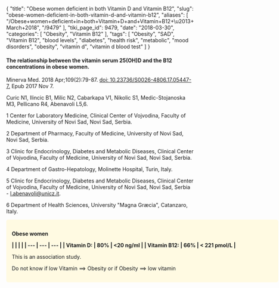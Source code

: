 {
    "title": "Obese women deficient in both Vitamin D and Vitamin B12",
    "slug": "obese-women-deficient-in-both-vitamin-d-and-vitamin-b12",
    "aliases": [
        "/Obese+women+deficient+in+both+Vitamin+D+and+Vitamin+B12+\u2013+March+2018",
        "/9479"
    ],
    "tiki_page_id": 9479,
    "date": "2018-03-30",
    "categories": [
        "Obesity",
        "Vitamin B12"
    ],
    "tags": [
        "Obesity",
        "SAD",
        "Vitamin B12",
        "blood levels",
        "diabetes",
        "health risk",
        "metabolic",
        "mood disorders",
        "obesity",
        "vitamin d",
        "vitamin d blood test"
    ]
}


#### The relationship between the vitamin serum 25(OH)D and the B12 concentrations in obese women.

Minerva Med. 2018 Apr;109(2):79-87. [doi: 10.23736/S0026-4806.17.05447-7.](https://doi.org/10.23736/S0026-4806.17.05447-7.) Epub 2017 Nov 7.

Curic N1, Ilincic B1, Milic N2, Cabarkapa V1, Nikolic S1, Medic-Stojanoska M3, Pellicano R4, Abenavoli L5,6.

1 Center for Laboratory Medicine, Clinical Center of Vojvodina, Faculty of Medicine, University of Novi Sad, Novi Sad, Serbia.

2 Department of Pharmacy, Faculty of Medicine, University of Novi Sad, Novi Sad, Serbia.

3 Clinic for Endocrinology, Diabetes and Metabolic Diseases, Clinical Center of Vojvodina, Faculty of Medicine, University of Novi Sad, Novi Sad, Serbia.

4 Department of Gastro-Hepatology, Molinette Hospital, Turin, Italy.

5 Clinic for Endocrinology, Diabetes and Metabolic Diseases, Clinical Center of Vojvodina, Faculty of Medicine, University of Novi Sad, Novi Sad, Serbia - l.abenavoli@unicz.it.

6 Department of Health Sciences, University &quot;Magna Græcia&quot;, Catanzaro, Italy.

<div class="border" style="background-color:#FFFAE2;padding:15px;margin:10px 0;border-radius:5px;width:700px">

 **Obese women** 

 **| | | |
| --- | --- | --- |
| Vitamin D:  | 80% | <20 ng/ml |
| Vitamin B12: | 66% | < 221 pmol/L |** 

This is an association study. 

Do not know if low Vitamin ==> Obesity or if Obesity ==> low vitamin